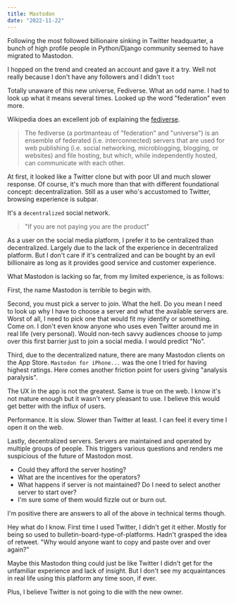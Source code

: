 ```yaml
---
title: Mastodon
date: "2022-11-22"
---
```


Following the most followed billionaire sinking in Twitter headquarter, a bunch of high profile people in Python/Django community seemed to have migrated to Mastodon.

I hopped on the trend and created an account and gave it a try.
Well not really because I don't have any followers and I didn't `toot`

Totally unaware of this new universe, Fediverse.
What an odd name.
I had to look up what it means several times.
Looked up the word "federation" even more.

Wikipedia does an excellent job of explaining the [fediverse](https://en.wikipedia.org/wiki/Fediverse).

> The fediverse (a portmanteau of "federation" and "universe") is an ensemble of federated (i.e. interconnected) servers that are used for web publishing (i.e. social networking, microblogging, blogging, or websites) and file hosting, but which, while independently hosted, can communicate with each other.

At first, it looked like a Twitter clone but with poor UI and much slower response.
Of course, it's much more than that with different foundational concept: decentralization.
Still as a user who's accustomed to Twitter, browsing experience is subpar.

It's a `decentralized` social network.

> "If you are not paying you are the product"

As a user on the social media platform, I prefer it to be centralized than decentralized.
Largely due to the lack of the experience in decentralized platform.
But I don't care if it's centralized and can be bought by an evil billionaire as long as it provides good service and customer experience.

What Mastodon is lacking so far, from my limited experience, is as follows:

First, the name Mastodon is terrible to begin with.

Second, you must pick a server to join.
What the hell.
Do you mean I need to look up why I have to choose a server and what the available servers are.
Worst of all, I need to pick one that would fit my identify or something.
Come on.
I don't even know anyone who uses even Twitter around me in real life (very personal).
Would non-tech savvy audiences choose to jump over this first barrier just to join a social media.
I would predict "No".

Third, due to the decentralized nature, there are many Mastodon clients on the App Store.
`Mastodon for iPhone...` was the one I tried for having highest ratings.
Here comes another friction point for users giving "analysis paralysis".

The UX in the app is not the greatest.
Same is true on the web.
I know it's not mature enough but it wasn't very pleasant to use.
I believe this would get better with the influx of users.

Performance.
It is slow.
Slower than Twitter at least.
I can feel it every time I open it on the web.

Lastly, decentralized servers.
Servers are maintained and operated by multiple groups of people.
This triggers various questions and renders me suspicious of the future of Mastodon most.

- Could they afford the server hosting?
- What are the incentives for the operators?
- What happens if server is not maintained? Do I need to select another server to start over?
- I'm sure some of them would fizzle out or burn out.

I'm positive there are answers to all of the above in technical terms though.

Hey what do I know.
First time I used Twitter, I didn't get it either.
Mostly for being so used to bulletin-board-type-of-platforms.
Hadn't grasped the idea of retweet.
"Why would anyone want to copy and paste over and over again?"

Maybe this Mastodon thing could just be like Twitter I didn't get for the unfamiliar experience and lack of insight.
But I don't see my acquaintances in real life using this platform any time soon, if ever.

Plus, I believe Twitter is not going to die with the new owner.

